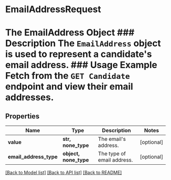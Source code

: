 # EmailAddressRequest

# The EmailAddress Object ### Description The `EmailAddress` object is used to represent a candidate's email address.  ### Usage Example Fetch from the `GET Candidate` endpoint and view their email addresses.
## Properties
Name | Type | Description | Notes
------------ | ------------- | ------------- | -------------
**value** | **str, none_type** | The email&#39;s address. | [optional] 
**email_address_type** | **object, none_type** | The type of email address. | [optional] 

[[Back to Model list]](../README.md#documentation-for-models) [[Back to API list]](../README.md#documentation-for-api-endpoints) [[Back to README]](../README.md)


